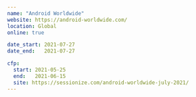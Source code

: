```yaml
---
name: "Android Worldwide"
website: https://android-worldwide.com/
location: Global
online: true

date_start: 2021-07-27
date_end:   2021-07-27

cfp:
  start: 2021-05-25
  end:   2021-06-15
  site: https://sessionize.com/android-worldwide-july-2021/
---
```

